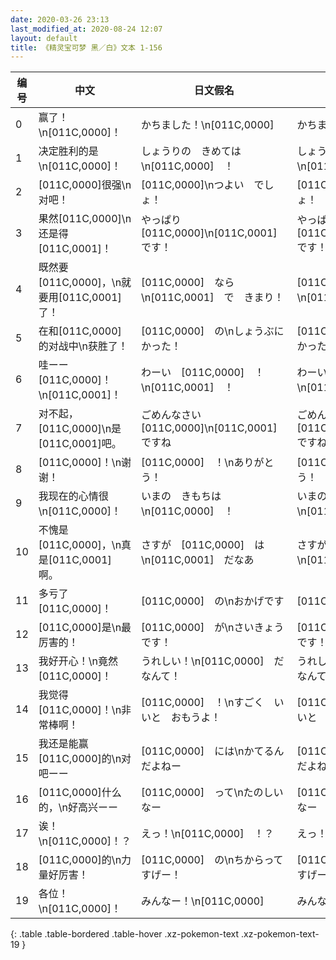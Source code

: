 ```yaml
---
date: 2020-03-26 23:13
last_modified_at: 2020-08-24 12:07
layout: default
title: 《精灵宝可梦 黑／白》文本 1-156
---
```

| 编号 | 中文 | 日文假名 | 日文汉字 |
| ---- | ---- | ---- | --- |
| 0 | 赢了！\n[011C,0000]！ | かちました！\n[011C,0000] | かちました！\n[011C,0000] |
| 1 | 决定胜利的是\n[011C,0000]！ | しょうりの　きめては\n[011C,0000]　！ | しょうりの　きめては\n[011C,0000]　！ |
| 2 | [011C,0000]很强\n对吧！ | [011C,0000]\nつよい　でしょ！ | [011C,0000]\nつよい　でしょ！ |
| 3 | 果然[011C,0000]\n还是得[011C,0001]！ | やっぱり　[011C,0000]\n[011C,0001]　です！ | やっぱり　[011C,0000]\n[011C,0001]　です！ |
| 4 | 既然要[011C,0000]，\n就要用[011C,0001]了！ | [011C,0000]　なら\n[011C,0001]　で　きまり！ | [011C,0000]　なら\n[011C,0001]　で　きまり！ |
| 5 | 在和[011C,0000]的对战中\n获胜了！ | [011C,0000]　の\nしょうぶに　かった！ | [011C,0000]　の\nしょうぶに　かった！ |
| 6 | 哇ーー[011C,0000]！\n[011C,0001]！ | わーい　[011C,0000]　！\n[011C,0001]　！ | わーい　[011C,0000]　！\n[011C,0001]　！ |
| 7 | 对不起，[011C,0000]\n是[011C,0001]吧。 | ごめんなさい　[011C,0000]\n[011C,0001]　ですね | ごめんなさい　[011C,0000]\n[011C,0001]　ですね |
| 8 | [011C,0000]！\n谢谢！ | [011C,0000]　！\nありがとう！ | [011C,0000]　！\nありがとう！ |
| 9 | 我现在的心情很\n[011C,0000]！ | いまの　きもちは\n[011C,0000]　！ | いまの　きもちは\n[011C,0000]　！ |
| 10 | 不愧是[011C,0000]，\n真是[011C,0001]啊。 | さすが　[011C,0000]　は\n[011C,0001]　だなあ | さすが　[011C,0000]　は\n[011C,0001]　だなあ |
| 11 | 多亏了[011C,0000]！ | [011C,0000]　の\nおかげです | [011C,0000]　の\nおかげです |
| 12 | [011C,0000]是\n最厉害的！ | [011C,0000]　が\nさいきょう　です！ | [011C,0000]　が\nさいきょう　です！ |
| 13 | 我好开心！\n竟然[011C,0000]！ | うれしい！\n[011C,0000]　だなんて！ | うれしい！\n[011C,0000]　だなんて！ |
| 14 | 我觉得[011C,0000]！\n非常棒啊！ | [011C,0000]　！\nすごく　いいと　おもうよ！ | [011C,0000]　！\nすごく　いいと　おもうよ！ |
| 15 | 我还是能赢[011C,0000]的\n对吧ーー | [011C,0000]　には\nかてるんだよねー | [011C,0000]　には\nかてるんだよねー |
| 16 | [011C,0000]什么的，\n好高兴ーー | [011C,0000]　って\nたのしいなー | [011C,0000]　って\nたのしいなー |
| 17 | 诶！\n[011C,0000]！？ | えっ！\n[011C,0000]　！？ | えっ！\n[011C,0000]　！？ |
| 18 | [011C,0000]的\n力量好厉害！ | [011C,0000]　の\nちからって　すげー！ | [011C,0000]　の\nちからって　すげー！ |
| 19 | 各位！\n[011C,0000]！ | みんなー！\n[011C,0000] | みんなー！\n[011C,0000] |
{: .table .table-bordered .table-hover .xz-pokemon-text .xz-pokemon-text-19 }